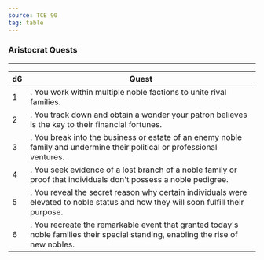 ```yaml
---
source: TCE 90
tag: table
---
```


### Aristocrat Quests
---
|d6|Quest|
|----|------------|
|1|. You work within multiple noble factions to unite rival families.|
|2|. You track down and obtain a wonder your patron believes is the key to their financial fortunes.|
|3|. You break into the business or estate of an enemy noble family and undermine their political or professional ventures.|
|4|. You seek evidence of a lost branch of a noble family or proof that individuals don't possess a noble pedigree.|
|5|. You reveal the secret reason why certain individuals were elevated to noble status and how they will soon fulfill their purpose.|
|6|. You recreate the remarkable event that granted today's noble families their special standing, enabling the rise of new nobles.|
